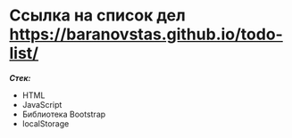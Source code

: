 # Ссылка на список дел https://baranovstas.github.io/todo-list/

**_Стек:_**

- HTML
- JavaScript
- Библиотека Bootstrap
- localStorage
